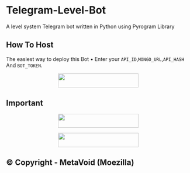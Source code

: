 # Telegram-Level-Bot

A level system Telegram bot written in Python using Pyrogram Library

## How To Host
The easiest way to deploy this Bot
• Enter your ```API_ID```,```MONGO_URL```,```API_HASH``` And ```BOT_TOKEN```.
<p align="center"><a href="https://heroku.com/deploy?template=https://github.com/arimaxx/RANKxARI"> <img src="https://img.shields.io/badge/Deploy%20To%20Heroku-black?style=for-the-badge&logo=heroku" width="220" height="38.45"/></a></p>


## Important

<p align="center"><a href="https://t.me/LionXsupport"> <img src="https://img.shields.io/badge/LionX%20%20Support-pink?style=for-the-badge" width="220" height="38.45"/></a></p>

<p align="center"><a href="https://t.me/TeamLionX"> <img src="https://img.shields.io/badge/LionX%20%20Channel-blue?style=for-the-badge" width="220" height="38.45"/></a></p>

## © Copyright - MetaVoid (Moezilla) 
 

